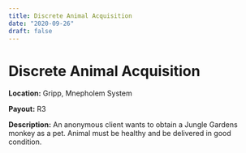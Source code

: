 ```yaml
---
title: Discrete Animal Acquisition
date: "2020-09-26"
draft: false
---
```



# Discrete Animal Acquisition

**Location:** Gripp, Mnepholem System

**Payout:** R3

**Description:** An anonymous client wants to obtain a Jungle Gardens monkey as a pet. Animal must be healthy and be delivered in good condition.
